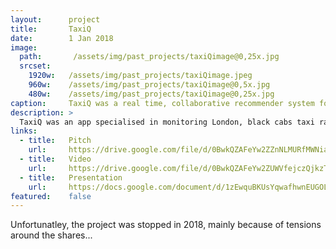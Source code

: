 ```yaml
---
layout:      project
title:       TaxiQ
date:        1 Jan 2018
image:
  path:       /assets/img/past_projects/taxiQimage@0,25x.jpg
  srcset:
    1920w:   /assets/img/past_projects/taxiQimage.jpeg
    960w:    /assets/img/past_projects/taxiQimage@0,5x.jpg
    480w:    /assets/img/past_projects/taxiQimage@0,25x.jpg
caption:     TaxiQ was a real time, collaborative recommender system for Black Cabs.
description: >
  TaxiQ was an app specialised in monitoring London, black cabs taxi ranks in real time.
links:
  - title:   Pitch
    url:     https://drive.google.com/file/d/0BwkQZAFeYw2ZZnNLMURfMWNia0RYdm9JWERDcWcwX1FmeFkw
  - title:   Video
    url:     https://drive.google.com/file/d/0BwkQZAFeYw2ZUWVfejczQjkzTUE/view?usp=sharing
  - title:   Presentation
    url:     https://docs.google.com/document/d/1zEwquBKUsYqwafhwnEUGOLFObr3NQNPLZgtkfgxy_GQ
featured:    false
---
```


Unfortunatley, the project was stopped in 2018, mainly because of tensions around the shares...

